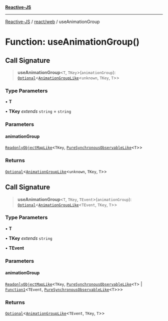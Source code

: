 [**Reactive-JS**](../../../README.md)

***

[Reactive-JS](../../../README.md) / [react/web](../README.md) / useAnimationGroup

# Function: useAnimationGroup()

## Call Signature

> **useAnimationGroup**\<`T`, `TKey`\>(`animationGroup`): [`Optional`](../../../functions/type-aliases/Optional.md)\<[`AnimationGroupLike`](../../../computations/Streamable/interfaces/AnimationGroupLike.md)\<`unknown`, `TKey`, `T`\>\>

### Type Parameters

• **T**

• **TKey** *extends* `string` = `string`

### Parameters

#### animationGroup

[`ReadonlyObjectMapLike`](../../../collections/type-aliases/ReadonlyObjectMapLike.md)\<`TKey`, [`PureSynchronousObservableLike`](../../../computations/interfaces/PureSynchronousObservableLike.md)\<`T`\>\>

### Returns

[`Optional`](../../../functions/type-aliases/Optional.md)\<[`AnimationGroupLike`](../../../computations/Streamable/interfaces/AnimationGroupLike.md)\<`unknown`, `TKey`, `T`\>\>

## Call Signature

> **useAnimationGroup**\<`T`, `TKey`, `TEvent`\>(`animationGroup`): [`Optional`](../../../functions/type-aliases/Optional.md)\<[`AnimationGroupLike`](../../../computations/Streamable/interfaces/AnimationGroupLike.md)\<`TEvent`, `TKey`, `T`\>\>

### Type Parameters

• **T**

• **TKey** *extends* `string`

• **TEvent**

### Parameters

#### animationGroup

[`ReadonlyObjectMapLike`](../../../collections/type-aliases/ReadonlyObjectMapLike.md)\<`TKey`, [`PureSynchronousObservableLike`](../../../computations/interfaces/PureSynchronousObservableLike.md)\<`T`\> \| [`Function1`](../../../functions/type-aliases/Function1.md)\<`TEvent`, [`PureSynchronousObservableLike`](../../../computations/interfaces/PureSynchronousObservableLike.md)\<`T`\>\>\>

### Returns

[`Optional`](../../../functions/type-aliases/Optional.md)\<[`AnimationGroupLike`](../../../computations/Streamable/interfaces/AnimationGroupLike.md)\<`TEvent`, `TKey`, `T`\>\>
